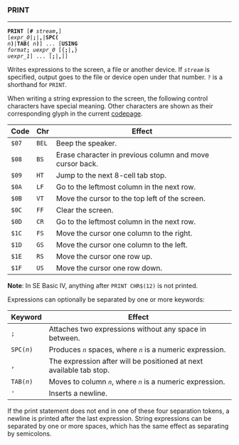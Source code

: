 ### PRINT
***
<code><b>PRINT</b> [<b>#</b> <var>stream</var><b>,</b>] [<var>expr_0</var>|<b>;</b>|<b>,</b>|<b>SPC(</b> <var>n</var><b>)</b>|<b>TAB(</b> <var>n</var><b>)</b>] ... [<b>USING</b> <var>format</var><b>;</b> <var>uexpr_0</var> [{<b>;</b>|<b>,</b>} <var>uexpr_1</var>] ... [<b>;</b>|<b>,</b>]]</code>

Writes expressions to the screen, a file or another device. If <code><var>stream</var></code> is
specified, output goes to the file or device open under that number.
`?` is a shorthand for `PRINT`.

When writing a string expression to the screen, the following control characters
have special meaning. Other characters are shown as their corresponding glyph in
the current [codepage](codepage).

Code | Chr | Effect
-----|-----|------------------------------------------------------------------
`$07`  | `BEL` | Beep the speaker.
`$08`  | `BS`  | Erase character in previous column and move cursor back.
`$09`  | `HT`  | Jump to the next 8-cell tab stop.
`$0A`  | `LF`  | Go to the leftmost column in the next row.
`$0B`  | `VT`  | Move the cursor to the top left of the screen.
`$0C`  | `FF`  | Clear the screen.
`$0D`  | `CR`  | Go to the leftmost column in the next row.
`$1C`  | `FS`  | Move the cursor one column to the right.
`$1D`  | `GS`  | Move the cursor one column to the left.
`$1E`  | `RS`  | Move the cursor one row up.
`$1F`  | `US`  | Move the cursor one row down.

<b>Note</b>: In SE Basic IV, anything after `PRINT CHR$(12)` is not printed.

Expressions can optionally be separated by one or more keywords:

Keyword | Effect
--------|-----------------------------------------------------------
`;`       | Attaches two expressions without any space in between.
<code>SPC(<var>n</var>)</code>  | Produces <code><var>n</var></code> spaces, where <code><var>n</var></code> is a numeric expression.
`,`       | The expression after will be positioned at next available tab stop.
<code>TAB(<var>n</var>)</code>  | Moves to column <code><var>n</var></code>, where <code><var>n</var></code> is a numeric expression.
`'`       | Inserts a newline.

If the print statement does not end in one of these four separation tokens, a
newline is printed after the last expression. String expressions can be
separated by one or more spaces, which has the same effect as separating by
semicolons.
